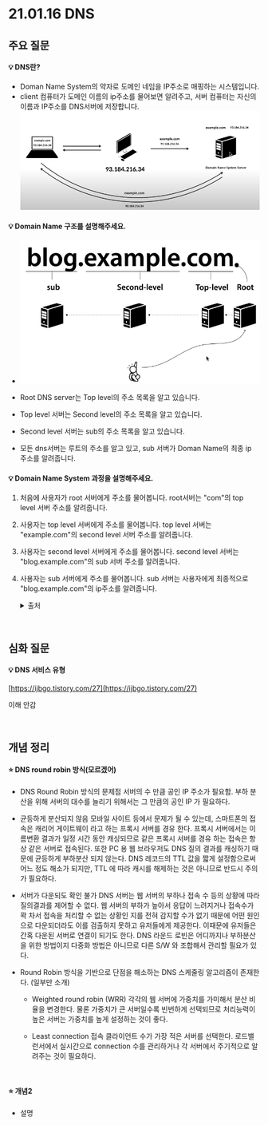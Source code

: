 # 21.01.16 DNS

## 주요 질문

#### 💡 DNS란?

* Doman  Name System의 약자로 도메인 네임을 IP주소로 매핑하는 시스템입니다.
* client 컴퓨터가 도메인 이름의 ip주소를 물어보면 알려주고, 서버 컴퓨터는 자신의 이름과 IP주소를 DNS서버에 저장합니다.
   <img src="images/dns.png" alt="DNS란" width="550">

#### 💡 Domain Name 구조를 설명해주세요.
  * <img src="images/dnsServer.png" alt="DNS란" width="500">


* Root DNS server는 Top level의 주소 목록을 알고 있습니다.

* Top level 서버는 Second level의 주소 목록을 알고 있습니다.

* Second level 서버는 sub의 주소 목록을 알고 있습니다.

* 모든 dns서버는 루트의 주소를 알고 있고, sub 서버가 Doman Name의 최종 ip 주소를 알려줍니다.

#### 💡 Domain Name System 과정을 설명해주세요.

1. 처음에 사용자가 root 서버에게 주소를 물어봅니다. 
root서버는 "com"의 top level 서버 주소를 알려줍니다.

2. 사용자는 top level 서버에게 주소를 물어봅니다.
top level 서버는 "example.com"의 second level 서버 주소를 알려줍니다.

3. 사용자는 second level 서버에게 주소를 물어봅니다.
second level 서버는 "blog.example.com"의 sub 서버 주소를 알려줍니다.

4. 사용자는 sub 서버에게 주소를 물어봅니다.
sub 서버는 사용자에게 최종적으로 "blog.example.com"의 ip주소를 알려줍니다.
   

   <details markdown="1">
    <summary>출처</summary>
    https://www.youtube.com/watch?v=2EIgPYRzVwY&feature=emb_logo
  </details>




<br/>

## 심화 질문

#### 💡 DNS 서비스 유형

[https://ijbgo.tistory.com/27](https://ijbgo.tistory.com/27)

이해 안감


<br/>

## 개념 정리

#### ⭐ DNS round robin 방식(모르겠어)
* DNS Round Robin 방식의 문제점
서버의 수 만큼 공인 IP 주소가 필요함. 부하 분산을 위해 서버의 대수를 늘리기 위해서는 그 만큼의 공인 IP 가 필요하다.

* 균등하게 분산되지 않음 모바일 사이트 등에서 문제가 될 수 있는데, 스마트폰의 접속은 캐리어 게이트웨이 라고 하는 프록시 서버를 경유 한다. 프록시 서버에서는 이름변환 결과가 일정 시간 동안 캐싱되므로 같은 프록시 서버를 경유 하는 접속은 항상 같은 서버로 접속된다. 또한 PC 용 웹 브라우저도 DNS 질의 결과를 캐싱하기 때문에 균등하게 부하분산 되지 않는다. DNS 레코드의 TTL 값을 짧게 설정함으로써 어느 정도 해소가 되지만, TTL 에 따라 캐시를 해제하는 것은 아니므로 반드시 주의가 필요하다.

* 서버가 다운되도 확인 불가 DNS 서버는 웹 서버의 부하나 접속 수 등의 상황에 따라 질의결과를 제어할 수 없다. 웹 서버의 부하가 높아서 응답이 느려지거나 접속수가 꽉 차서 접속을 처리할 수 없는 상황인 지를 전혀 감지할 수가 없기 때문에 어떤 원인으로 다운되더라도 이를 검출하지 못하고 유저들에게 제공한다. 이때문에 유저들은 간혹 다운된 서버로 연결이 되기도 한다. DNS 라운드 로빈은 어디까지나 부하분산 을 위한 방법이지 다중화 방법은 아니므로 다른 S/W 와 조합해서 관리할 필요가 있다.

* Round Robin 방식을 기반으로 단점을 해소하는 DNS 스케줄링 알고리즘이 존재한다. (일부만 소개)
   * Weighted round robin (WRR)
각각의 웹 서버에 가중치를 가미해서 분산 비율을 변경한다. 물론 가중치가 큰 서버일수록 빈번하게 선택되므로 처리능력이 높은 서버는 가중치를 높게 설정하는 것이 좋다.

   * Least connection
접속 클라이언트 수가 가장 적은 서버를 선택한다. 로드밸런서에서 실시간으로 connection 수를 관리하거나 각 서버에서 주기적으로 알려주는 것이 필요하다.
   


<br/>

#### ⭐ 개념2
   * 설명


<br/>
